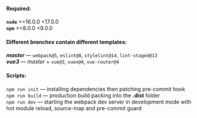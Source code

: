 #### Required:
**`node`** >=16.0.0 <17.0.0  
**`npm`** >=8.0.0 <9.0.0  

#### Different *branches* contain different templates:
***master*** — `webpack@5`, `eslint@8`, `stylelint@14`, `lint-staged@13`  
***vue3*** — *master* + `vue@3`, `vuex@4`, `vue-router@4`  

#### Scripts:
`npm run init` — installing dependencies then patching pre-commit hook  
`npm run build` — production build packing into the **.dist** folder  
`npm run dev` — starting the webpack dev server in development mode with hot module reload, source-map and pre-commit guard  
